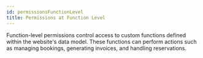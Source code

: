 ```yaml
---
id: permissionsFunctionLevel
title: Permissions at Function Level
---
```



Function-level permissions control access to custom functions defined within the website's data model. These functions can perform actions such as managing bookings, generating invoices, and handling reservations.
 
